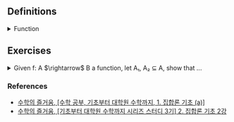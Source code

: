 ## Definitions

<details><summary>Function</summary>

  -  Given two sets A, B, we call $`f : A \rightarrow B`$ is a function, so we have $`S_f \subseteq A \times B \text{ satisfying for each } a \in A, \text{ there exists } b \in B \text{ uniquely such that } (a, b) \in S_f`$. We call A as the domain, B as the codomain, $`Imf = \{ b = f(a) | a \in A \}`$ as the image$`_{range}`$ of f.

![image](images/function_diagram.jpg)

  - Given f: A $\rightarrow$ B a function, and let $`B_1 \subset B`$. $`f^{-1}(B_1) = \{ x \in A | f(x) \in B_1 \}`$ called the inverse image$`_{preimage}`$ of f under $B_1$.

</details>

## Exercises

<details><summary>Given f: A $\rightarrow$ B a function, let A₁, A₂ ⊆ A, show that ...</summary>

  - <details><summary>f(A₁ ∪ A₂) := {f(x)|x ∈ (A₁ ∪ A₂)} = f(A₁) ∪ f(A₂)</summary>

    $`\begin{flalign}
    \text{Need to show. } &&\\
    \quad (A \cup B)^{\complement} \subseteq A^{\complement} \cap B^{\complement} \:and\: A^{\complement} \cap B^{\complement} \subseteq (A \cup B)^{\complement} &&\\
    \text{Proof.} &&\\
    \quad (A \cup B)^{\complement} &&\\
    \Leftrightarrow \{ x | x \notin (A \cup B) \} &&\\
    \Leftrightarrow \{ x | \neg(x \in (A \cup B)) \} &&\\
    \Leftrightarrow \{ x | \neg(x \in A \:or\: x \in B) \} &&\\
    \Leftrightarrow \{ x | \neg(x \in A) \:and\: \neg(x \in B) \} &&\\
    \Leftrightarrow \{ x | x \notin A \:and\: x \notin B) \} &&\\
    \Leftrightarrow \{ x | x \in A^{\complement} \:and\: x \in B^{\complement}) \} &&\\
    \Leftrightarrow A^{\complement} \cap B^{\complement}
    \end{flalign}`$

    </details>

  - <details><summary>f(A₁ ∩ A₂) ⊆ f(A₁) ∩ f(A₂)</summary>
    
    </details>

</details>

### References

- [수학의 즐거움, \[수학 공부, 기초부터 대학원 수학까지, 1. 집합론 기초 (a)\]](https://youtu.be/9HUk8zays2E?feature=shared)
- [수학의 즐거움, \[기초부터 대학원 수학까지 시리즈 스터디 3기\] 2. 집합론 기초 2강](https://youtu.be/PPYhmRwbEno?feature=shared)

